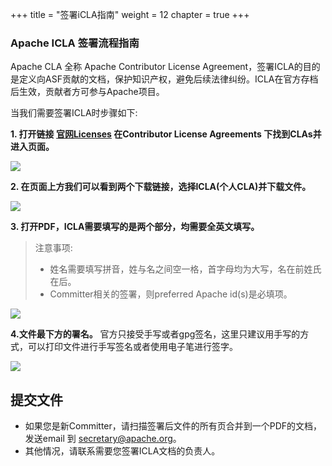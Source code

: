 +++ 
title = "签署iCLA指南" 
weight = 12
chapter = true 
+++

### Apache ICLA 签署流程指南
Apache CLA 全称 Apache Contributor License Agreement，签署ICLA的目的是定义向ASF贡献的文档，保护知识产权，避免后续法律纠纷。ICLA在官方存档后生效，贡献者方可参与Apache项目。

当我们需要签署ICLA时步骤如下:

**1. 打开链接 [官网Licenses](https://www.apache.org/licenses/#clas) 在Contributor License Agreements 下找到CLAs并进入页面。**

![](https://shardingsphere.apache.org/blog/img/icla.png)

**2. 在页面上方我们可以看到两个下载链接，选择ICLA(个人CLA)并下载文件。**

![](https://shardingsphere.apache.org/blog/img/icla2.png)

**3. 打开PDF，ICLA需要填写的是两个部分，均需要全英文填写。**

> 注意事项: 
> - 姓名需要填写拼音，姓与名之间空一格，首字母均为大写，名在前姓氏在后。
> - Committer相关的签署，则preferred Apache id(s)是必填项。

![](https://shardingsphere.apache.org/blog/img/icla3.png)

**4.文件最下方的署名。**
官方只接受手写或者gpg签名，这里只建议用手写的方式，可以打印文件进行手写签名或者使用电子笔进行签字。

![](https://shardingsphere.apache.org/blog/img/icla4.png)
 
## 提交文件
* 如果您是新Committer，请扫描签署后文件的所有页合并到一个PDF的文档，发送email 到 secretary@apache.org。
* 其他情况，请联系需要您签署ICLA文档的负责人。
